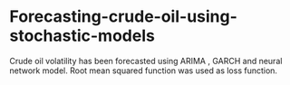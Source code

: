 # Forecasting-crude-oil-using-stochastic-models
Crude oil volatility has been forecasted using ARIMA , GARCH and neural network model. Root mean squared function was used as loss function. 
